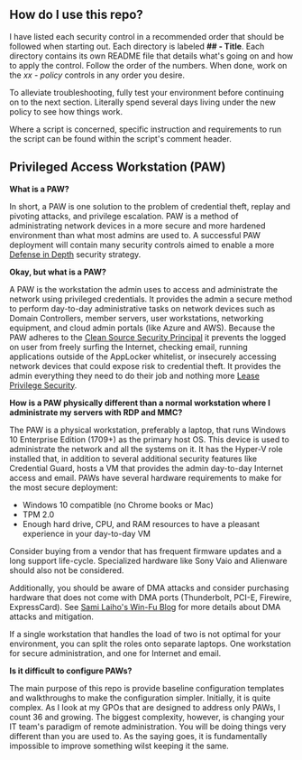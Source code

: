 ## How do I use this repo?

I have listed each security control in a recommended order that should be followed when starting out.  Each directory is labeled **## - Title**.  Each directory contains its own README file that details what's going on and how to apply the control. Follow the order of the numbers.  When done, work on the *xx - policy* controls in any order you desire. 

To alleviate troubleshooting, fully test your environment before continuing on to the next section.  Literally spend several days living under the new policy to see how things work. 

Where a script is concerned, specific instruction and requirements to run the script can be found within the script's comment header.

## Privileged Access Workstation (PAW)

**What is a PAW?**

In short, a PAW is one solution to the problem of credential theft, replay and pivoting attacks, and privilege escalation.  PAW is a method of administrating network devices in a more secure and more hardened environment than what most admins are used to.  A successful PAW deployment will contain many security controls aimed to enable a more [Defense in Depth](https://en.wikipedia.org/wiki/Defense_in_depth_(computing)) security strategy.

**Okay, but what is a PAW?**

A PAW is the workstation the admin uses to access and administrate the network using privileged credentials.  It provides the admin a secure method to perform day-to-day administrative tasks on network devices such as Domain Controllers, member servers, user workstations, networking equipment, and cloud admin portals (like Azure and AWS).  Because the PAW adheres to the [Clean Source Security Principal](https://docs.microsoft.com/en-us/windows-server/identity/securing-privileged-access/securing-privileged-access-reference-material#CSP_BM) it prevents the logged on user from freely surfing the Internet, checking email, running applications outside of the AppLocker whitelist, or insecurely accessing network devices that could expose risk to credential theft.  It provides the admin everything they need to do their job and nothing more [Lease Privilege Security](https://en.wikipedia.org/wiki/Principle_of_least_privilege).

**How is a PAW physically different than a normal workstation where I administrate my servers with RDP and MMC?**

The PAW is a physical workstation, preferably a laptop, that runs Windows 10 Enterprise Edition (1709+) as the primary host OS.  This device is used to administrate the network and all the systems on it.  It has the Hyper-V role installed that, in addition to several additional security features like Credential Guard, hosts a VM that provides the admin day-to-day Internet access and email.  PAWs have several hardware requirements to make for the most secure deployment:

- Windows 10 compatible (no Chrome books or Mac)
- TPM 2.0
- Enough hard drive, CPU, and RAM resources to have a pleasant experience in your day-to-day VM

Consider buying from a vendor that has frequent firmware updates and a long support life-cycle.  Specialized hardware like Sony Vaio and Alienware should also not be considered.

Additionally, you should be aware of DMA attacks and consider purchasing hardware that does not come with DMA ports (Thunderbolt, PCI-E, Firewire, ExpressCard).  See [Sami Laiho's Win-Fu Blog](http://blog.win-fu.com/2017/02/the-true-story-of-windows-10-and-dma.html) for more details about DMA attacks and mitigation.

If a single workstation that handles the load of two is not optimal for your environment, you can split the roles onto separate laptops.  One workstation for secure administration, and one for Internet and email.  

**Is it difficult to configure PAWs?**

The main purpose of this repo is provide baseline configuration templates and walkthroughs to make the configuration simpler.  Initially, it is quite complex.  As I look at my GPOs that are designed to address only PAWs, I count 36 and growing.  The biggest complexity, however, is changing your IT team's paradigm of remote administration.  You will be doing things very different than you are used to.  As the saying goes, it is fundamentally impossible to improve something wilst keeping it the same.
